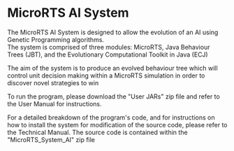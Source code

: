 # MicroRTS AI System
The MicroRTS AI System is designed to allow the evolution of an AI using Genetic Programming algorithms.<br /> 
The system is comprised of three modules: MicroRTS, Java Behaviour Trees (JBT), and the Evolutionary Computational Toolkit in Java (ECJ)<br />

The aim of the system is to produce an evolved behaviour tree which will control unit decision making within a MicroRTS simulation in order to discover novel strategies to win<br />

To run the program, please download the "User JARs" zip file and refer to the User Manual for instructions.<br />

For a detailed breakdown of the program's code, and for instructions on how to install the system for modification of the source code, please refer to the Technical Manual. The source code is contained within the "MicroRTS_System_AI" zip file
